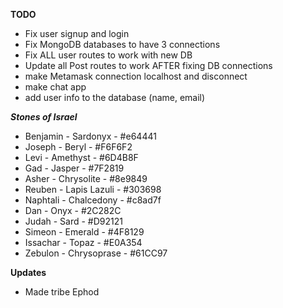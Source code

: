 **TODO**
- Fix user signup and login
- Fix MongoDB databases to have 3 connections
- Fix ALL user routes to work with new DB
- Update all Post routes to work AFTER fixing DB connections 
- make Metamask connection localhost and disconnect 
- make chat app
- add user info to the database (name, email)

***Stones of Israel***

- Benjamin - 	Sardonyx - #e64441 
- Joseph - Beryl - #F6F6F2
- Levi - Amethyst - #6D4B8F 
- Gad - Jasper - #7F2819 
- Asher - Chrysolite - #8e9849
- Reuben - Lapis Lazuli - #303698
- Naphtali - Chalcedony - #c8ad7f
- Dan - Onyx - #2C282C
- Judah - Sard - #D92121
- Simeon - Emerald - #4F8129 
- Issachar - Topaz - #E0A354
- Zebulon - Chrysoprase - #61CC97

**Updates**
- Made tribe Ephod